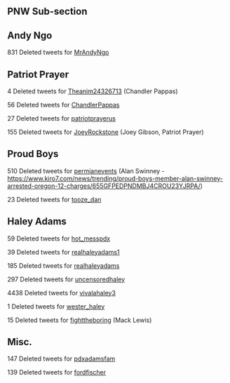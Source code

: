 ## PNW Sub-section


 
 ## Andy Ngo
 
 831 Deleted tweets for [MrAndyNgo](datasets/mrandyngo-deleted.md)
 
 ## Patriot Prayer
 
 4 Deleted tweets for [Theanim24326713](datasets/theanim24326713-deleted.md) (Chandler Pappas)
 
 56 Deleted tweets for [ChandlerPappas](datasets/chandlerpappas-deleted.md)
 
 27 Deleted tweets for [patriotprayerus](datasets/patriotprayerus-deleted.md)
 
 155 Deleted tweets for [JoeyRockstone](datasets/joeyrockstone-deleted.md) (Joey Gibson, Patriot Prayer)
 
 
 ## Proud Boys
 
 510 Deleted tweets for [permianevents](datasets/permianevents-deleted.md) (Alan Swinney - https://www.kiro7.com/news/trending/proud-boys-member-alan-swinney-arrested-oregon-12-charges/655GFPEDPNDMBJ4CROU23YJRPA/)
 
 23 Deleted tweets for [tooze_dan](datasets/tooze_dan-deleted.md)
 
 
 ## Haley Adams
 
 59 Deleted tweets for [hot_messpdx](datasets/hot_messpdx-deleted.md)
 
 39 Deleted tweets for [realhaleyadams1](datasets/realhaleyadams1-deleted.md)
 
 185 Deleted tweets for [realhaleyadams](datasets/realhaleyadams-deleted.md)
 
 297 Deleted tweets for [uncensoredhaley](datasets/uncensoredhaley-deleted.md)
 
 4438 Deleted tweets for [vivalahaley3](datasets/vivalahaley3-deleted.md)
 
 1 Deleted tweets for [wester_haley](datasets/wester_haley-deleted.md)
 
 15 Deleted tweets for [fighttheboring](datasets/fighttheboring-deleted.md) (Mack Lewis)
 
 ## Misc.
 
 147 Deleted tweets for [pdxadamsfam](datasets/pdxadamsfam-deleted.md)
 
 139 Deleted tweets for [fordfischer](datasets/fordfischer-deleted.md)
 
 
